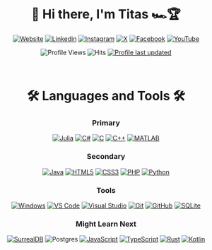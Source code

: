 <div id="header" align="center">

# 👋 Hi there, I'm Titas 🏎️🏆 
[![Website](https://img.shields.io/badge/-Website-333333?style=flat-square&logo=Firefox&logoColor=white)](http://www.titasbucelis.com/ "Website")
[![Linkedin](https://img.shields.io/badge/-LinkedIn-0A66C2?style=flat-square&logo=Linkedin&logoColor=white)](https://www.linkedin.com/in/titasbucelis/ "Connect on LinkedIn")
[![Instagram](https://img.shields.io/badge/-Instagram-E4405F?style=flat-square&logo=Instagram&logoColor=white)](https://www.instagram.com/titasbucelis/ "Follow on Instagram")
[![X](https://img.shields.io/badge/X-%23000000.svg?style=flat-square&logo=X&logoColor=white)](https://X.com/TitasBucelis "Follow on X")
[![Facebook](https://img.shields.io/badge/-Facebook-1877F2?style=flat-square&logo=Facebook&logoColor=white)](https://www.facebook.com/Titas22 "Connect on Facebook")
[![YouTube](https://img.shields.io/badge/-YouTube-E4405F?style=flat-square&logo=YouTube&logoColor=white)](https://www.youtube.com/channel/UCfXcGyPALXYDZVlsS_aZS-A "Subscribe on YouTube")

![Profile Views](http://img.shields.io/badge/Profile%20Views-126-blue)
![Hits](https://hits.seeyoufarm.com/api/count/incr/badge.svg?url=https%3A%2F%2Fgithub.com%2FTitas22%2FTitas22&count_bg=%2379C83D&title_bg=%23555555&icon=&icon_color=%23E7E7E7&title=hits&edge_flat=false)
[![Profile last updated](https://img.shields.io/github/last-commit/Titas22/Titas22/master?label=Last%20updated&style=flat)](https://github.com/Titas22/Titas22/commits)

</div>
<br/>
<div id="header" align="center">

# 🛠️ Languages and Tools 🛠️

### Primary
[![Julia](https://img.shields.io/badge/Julia-9558B2?style=flat&logo=Julia&logoColor=white)](https://julialang.org/)
[![C#](https://img.shields.io/badge/C%23-239120?style=flat&logo=C-Sharp&logoColor=white)](https://learn.microsoft.com/en-us/dotnet/csharp/)
[![C](https://img.shields.io/badge/C-00599C?style=flat&logo=C&logoColor=white)](https://www.open-std.org/jtc1/sc22/wg14/)
[![C++](https://img.shields.io/badge/C++-00599C?style=flat&logo=c%2B%2B&logoColor=white)](https://isocpp.org/)
[![MATLAB](https://img.shields.io/badge/MATLAB%C2%AE-CB6015?style=flat&logo=Matlab&logoColor=white)](https://www.mathworks.com)

### Secondary
[![Java](https://img.shields.io/badge/Java-ED8B00?style=flat&logo=java&logoColor=white)](https://www.java.com/)
[![HTML5](https://img.shields.io/badge/HTML5-E34F26?style=flat&logo=html5&logoColor=white)](https://html.spec.whatwg.org/multipage/)
[![CSS3](https://img.shields.io/badge/CSS3-1572B6?style=flat&logo=html5&logoColor=white)](https://www.w3.org/TR/CSS/)
[![PHP](https://img.shields.io/badge/PHP-%23777BB4.svg?style=flat&logo=php&logoColor=white)](https://www.php.net/)
[![Python](https://img.shields.io/badge/Python-blue?style=flat&logo=Python&logoColor=white)](https://www.python.org/)


### Tools
[![Windows](https://img.shields.io/badge/Windows-0078D6?style=flat&logo=windows&logoColor=white)](http://microsoft.com/windows)
[![VS Code](https://img.shields.io/badge/-VS%20Code-0078D7?style=flat&logo=Visual-Studio-Code&logoColor=white)](https://code.visualstudio.com/)
[![Visual Studio](https://img.shields.io/badge/-Visual%20Studio-5C2D91?style=flat&logo=Visual-Studio-Code&logoColor=white)](https://visualstudio.microsoft.com/)
[![Git](https://img.shields.io/badge/-Git-F05032?style=flat&logo=Git&logoColor=white)](https://git-scm.com/)
[![GitHub](https://img.shields.io/badge/-GitHub-181717?style=flat&logo=GitHub&logoColor=white)](https://github.com/)
[![SQLite](https://img.shields.io/badge/SQLite-003B57?style=flat&logo=SQLite&logoColor=white)](https://sqlite.org/)
  
### Might Learn Next
[![SurrealDB](https://img.shields.io/badge/SurrealDB-FF00A0?style=flat&logo=surrealdb&logoColor=white)](https://surrealdb.com/)
![Postgres](https://img.shields.io/badge/postgres-%23316192.svg?style=flate&logo=postgresql&logoColor=white)
[![JavaScript](https://img.shields.io/badge/JavaScript-F7DF1C?style=flat&logo=javascript&logoColor=black)](https://www.javascript.com/)
[![TypeScript](https://img.shields.io/badge/TypeScript-3178C6?style=flat&logo=TypeScript&logoColor=white)](https://www.typescriptlang.org/)
[![Rust](https://img.shields.io/badge/Rust-000000?style=flat&logo=Rust&logoColor=white)](https://www.rust-lang.org/)
[![Kotlin](https://img.shields.io/badge/Kotlin-7F52FF.svg?style=flat&logo=Kotlin&logoColor=white)](https://kotlinlang.org/)
<!--[![Docker](https://img.shields.io/badge/Docker-2496ED?style=flat&logo=Docker&logoColor=white)](https://www.docker.com/)-->
</div>
<!--
<br />
<br />

<div id="header" align="center">

# 🔥 Stats 🔥

[![GitHub Streak](http://github-readme-streak-stats.herokuapp.com?user=Titas22&theme=tokyonight&hide_border=true&date_format=%5BY%20%5DM%20j)](https://git.io/streak-stats)
[![Titas' github trophy](https://github-profile-trophy.vercel.app/?username=Titas22&row=1&theme=dracula)](https://github.com/ryo-ma/github-profile-trophy)
[![Titas' github stats](https://github-readme-stats.vercel.app/api?username=Titas22&theme=dracula)](https://github.com/anuraghazra/github-readme-stats)
[![Titas' top languages](https://github-readme-stats.vercel.app/api/top-langs/?username=Titas22&theme=dracula)](https://github.com/anuraghazra/github-readme-stats)
[![Titas' github streak](https://github-readme-streak-stats.herokuapp.com/?user=Titas22&theme=dracula)](https://github.com/DenverCoder1/github-readme-streak-stats)
</div>

-->
